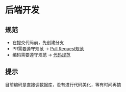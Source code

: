 # 后端开发

## 规范

- 在提交代码前，先创建分支
- PR需要遵守规范 -> [Pull Request规范](./pr_style.md)
- 编码需要遵守规范 -> [代码规范](./codestyle.md)

## 提示

目前编码是直接调数据库，没有进行代码美化，等有时间再搞
